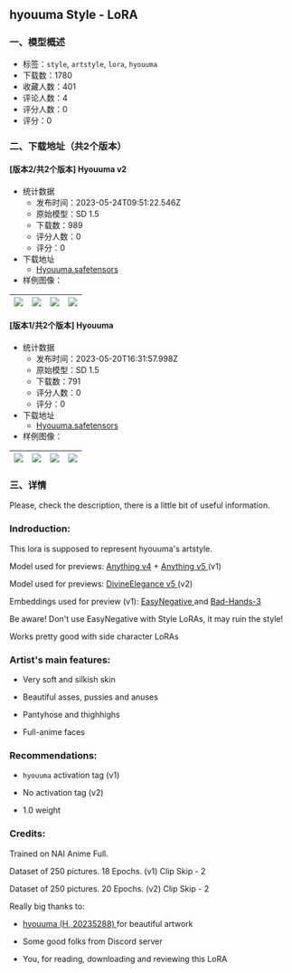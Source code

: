 ## hyouuma Style - LoRA
### 一、模型概述

- 标签：`style`, `artstyle`, `lora`, `hyouuma`
- 下载数：1780
- 收藏人数：401
- 评论人数：4
- 评分人数：0
- 评分：0

### 二、下载地址（共2个版本）

#### [版本2/共2个版本] Hyouuma v2

- 统计数据
  - 发布时间：2023-05-24T09:51:22.546Z
  - 原始模型：SD 1.5
  - 下载数：989
  - 评分人数：0
  - 评分：0
- 下载地址
  - [Hyouuma.safetensors](https://civitai.com/api/download/models/76051)
- 样例图像：

| <img src="https://image.civitai.com/xG1nkqKTMzGDvpLrqFT7WA/aaaba59f-6f97-4119-8f75-00e2f061584e/width=450/851182.jpeg" /> | <img src="https://image.civitai.com/xG1nkqKTMzGDvpLrqFT7WA/2c5182aa-75e3-4871-9d81-2c51874a089e/width=450/851244.jpeg" /> | <img src="https://image.civitai.com/xG1nkqKTMzGDvpLrqFT7WA/d1a32b13-6983-4147-8fc3-2d02c0243f3c/width=450/851185.jpeg" /> | <img src="https://image.civitai.com/xG1nkqKTMzGDvpLrqFT7WA/1c404adf-94f5-4f2a-bccb-3ac8088cbee2/width=450/851184.jpeg" /> |
| ---- | ---- | ---- | ---- |

#### [版本1/共2个版本] Hyouuma

- 统计数据
  - 发布时间：2023-05-20T16:31:57.998Z
  - 原始模型：SD 1.5
  - 下载数：791
  - 评分人数：0
  - 评分：0
- 下载地址
  - [Hyouuma.safetensors](https://civitai.com/api/download/models/65812)
- 样例图像：

| <img src="https://image.civitai.com/xG1nkqKTMzGDvpLrqFT7WA/090d5ced-d151-46b6-b802-7d93b26438f0/width=450/729553.jpeg" /> | <img src="https://image.civitai.com/xG1nkqKTMzGDvpLrqFT7WA/af36a110-101e-40e5-b4b4-81c2e4e6926a/width=450/745059.jpeg" /> | <img src="https://image.civitai.com/xG1nkqKTMzGDvpLrqFT7WA/86edc64f-0787-4713-9da2-011178a501a0/width=450/745052.jpeg" /> | <img src="https://image.civitai.com/xG1nkqKTMzGDvpLrqFT7WA/69cb3b9e-755e-4e70-838a-748c137ee6ed/width=450/745054.jpeg" /> |
| ---- | ---- | ---- | ---- |


### 三、详情
<p>Please, check the description, there is a little bit of useful information.</p><p></p><h3>Indroduction:</h3><p>This lora is supposed to represent hyouuma's artstyle.</p><p>Model used for previews: <a target="_blank" rel="ugc" href="https://civitai.com/models/4855/anythingelse-v4">Anything v4</a> + <a target="_blank" rel="ugc" href="https://civitai.com/models/9409/or-anything-v5">Anything v5 </a>(v1)</p><p>Model used for previews: <a target="_blank" rel="ugc" href="https://civitai.com/models/6174/divineelegancemix">DivineElegance v5 </a>(v2)</p><p>Embeddings used for preview (v1): <a target="_blank" rel="ugc" href="https://civitai.com/models/7808/easynegative">EasyNegative </a>and <a target="_blank" rel="ugc" href="https://huggingface.co/Cordeliya/animefull-latest/resolve/main/bad-hands-3.pt">Bad-Hands-3</a></p><p>Be aware! Don't use EasyNegative with Style LoRAs, it may ruin the style!</p><p>Works pretty good with side character LoRAs</p><p></p><h3>Artist's main features:</h3><ul><li><p>Very soft and silkish skin</p></li><li><p>Beautiful asses, pussies and anuses</p></li><li><p>Pantyhose and thighhighs</p></li><li><p>Full-anime faces</p><p></p></li></ul><h3>Recommendations:</h3><ul><li><p><code>hyouuma</code> activation tag (v1)</p></li><li><p>No activation tag (v2)</p></li><li><p>1.0 weight</p></li></ul><p></p><h3>Credits:</h3><p></p><p>Trained on NAI Anime Full. </p><p></p><p>Dataset of 250 pictures. 18 Epochs. (v1) Clip Skip - 2</p><p>Dataset of 250 pictures. 20 Epochs. (v2) Clip Skip - 2</p><p></p><p>Really big thanks to:</p><p></p><ul><li><p><a target="_blank" rel="ugc" href="https://www.pixiv.net/en/users/20235288">hyouuma (H, 20235288) </a>for beautiful artwork</p></li><li><p>Some good folks from Discord server</p></li><li><p>You, for reading, downloading and reviewing this LoRA</p></li></ul>